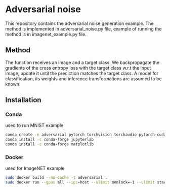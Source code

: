 # Adversarial noise
This repository contains the adversarial noise generation example. The method is implemented in adversarial_noise.py file, example of running the method is in imagenet_example.py file.

## Method
The function receives an image and a target class. We backpropagate the gradients of the cross entropy loss with the target class w.r.t the input image, update it until the prediction matches the target class. A model for classification, its weights and inference transformations are assumed to be known. 

## Installation
### Conda
used to run MNIST example
```bash
conda create -n adversarial pytorch torchvision torchaudio pytorch-cuda=12.1 -c pytorch -c nvidia
conda install -c conda-forge jupyterlab
conda install -c conda-forge matplotlib
```

### Docker
used for ImageNET example
```bash
sudo docker build --no-cache -t adversarial .
sudo docker run --gpus all --ipc=host --ulimit memlock=-1 --ulimit stack=67108864 -it --rm -v $PWD:/source -v <path_to_dataset>:/datasets -v <path_to_results>:/results
```

